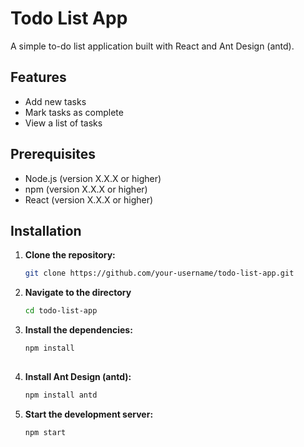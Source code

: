 # Todo List App

A simple to-do list application built with React and Ant Design (antd).

## Features

- Add new tasks
- Mark tasks as complete
- View a list of tasks

## Prerequisites

- Node.js (version X.X.X or higher)
- npm (version X.X.X or higher)
- React (version X.X.X or higher)

## Installation

1. **Clone the repository:**

   ```bash
   git clone https://github.com/your-username/todo-list-app.git

2. **Navigate to the directory**
     ```bash
   cd todo-list-app

3. **Install the dependencies:**
   ```bash
   npm install
    

4. **Install Ant Design (antd):**
   ```bash
   npm install antd

5. **Start the development server:**
   ```bash
   npm start




